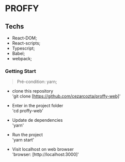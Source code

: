 # PROFFY  

## Techs  

- React-DOM;  
- React-scripts;  
- Typescript;  
- Babel;  
- webpack;  

### Getting Start  

> Pré-condition: yarn;  

- clone this repository  
  'git clone [https://github.com/cezarcozta/proffy-web]'  

- Enter in the project folder  
  'cd proffy-web'  

- Update de dependencies  
  'yarn'  

- Run the project  
  'yarn start'  

- Visit localhost on web browser  
  'browser: [http://localhost:3000]'  
